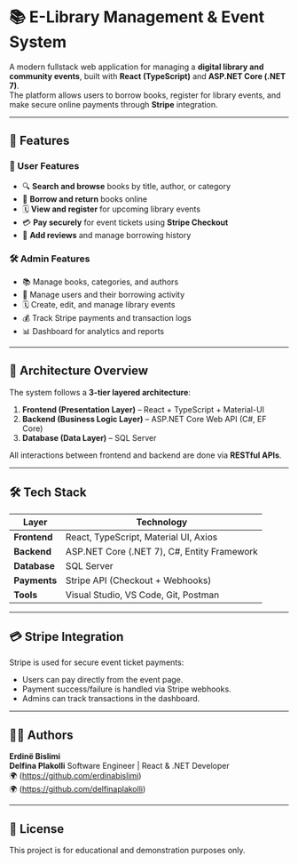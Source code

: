 # 📚 E-Library Management & Event System

A modern fullstack web application for managing a **digital library and community events**, built with **React (TypeScript)** and **ASP.NET Core (.NET 7)**.  
The platform allows users to borrow books, register for library events, and make secure online payments through **Stripe** integration.

---

## 🚀 Features

### 👤 User Features
- 🔍 **Search and browse** books by title, author, or category  
- 📖 **Borrow and return** books online  
- 🗓️ **View and register** for upcoming library events  
- 💳 **Pay securely** for event tickets using **Stripe Checkout**  
- 📝 **Add reviews** and manage borrowing history  

### 🛠️ Admin Features
- 📚 Manage books, categories, and authors  
- 👥 Manage users and their borrowing activity  
- 🗓️ Create, edit, and manage library events  
- 💰 Track Stripe payments and transaction logs  
- 📊 Dashboard for analytics and reports  

---

## 🧩 Architecture Overview

The system follows a **3-tier layered architecture**:

1. **Frontend (Presentation Layer)** – React + TypeScript + Material-UI  
2. **Backend (Business Logic Layer)** – ASP.NET Core Web API (C#, EF Core)  
3. **Database (Data Layer)** – SQL Server  

All interactions between frontend and backend are done via **RESTful APIs**.

---

## 🛠️ Tech Stack

| Layer | Technology |
|-------|-------------|
| **Frontend** | React, TypeScript, Material UI, Axios |
| **Backend** | ASP.NET Core (.NET 7), C#, Entity Framework |
| **Database** | SQL Server |
| **Payments** | Stripe API (Checkout + Webhooks) |
| **Tools** | Visual Studio, VS Code, Git, Postman |

---

## 💳 Stripe Integration

Stripe is used for secure event ticket payments:
- Users can pay directly from the event page.
- Payment success/failure is handled via Stripe webhooks.
- Admins can track transactions in the dashboard.

---

## 👩‍💻 Authors
**Erdinë Bislimi**  
**Delfina Plakolli**
Software Engineer | React & .NET Developer  
🌍 (https://github.com/erdinabislimi)  
🌍 (https://github.com/delfinaplakolli)  


---

## 📄 License
This project is for educational and demonstration purposes only.
